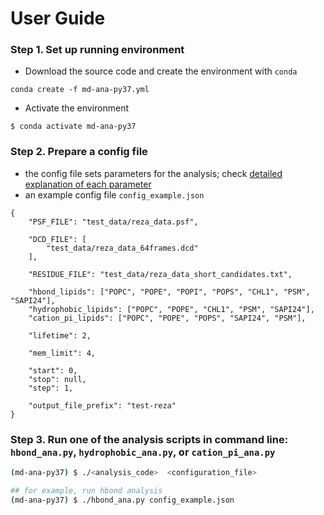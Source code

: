 # User Guide

### Step 1. Set up running environment

- Download the source code and create the environment with `conda`
```
conda create -f md-ana-py37.yml

```
- Activate the environment
```
$ conda activate md-ana-py37
```


### Step 2. Prepare a config file
- the config file sets parameters for the analysis; check [detailed explanation of each parameter](./config_template.json)
- an example config file `config_example.json`
```
{
    "PSF_FILE": "test_data/reza_data.psf",

    "DCD_FILE": [
        "test_data/reza_data_64frames.dcd"
    ],

    "RESIDUE_FILE": "test_data/reza_data_short_candidates.txt",

    "hbond_lipids": ["POPC", "POPE", "POPI", "POPS", "CHL1", "PSM", "SAPI24"],
    "hydrophobic_lipids": ["POPC", "POPE", "CHL1", "PSM", "SAPI24"],
    "cation_pi_lipids": ["POPC", "POPE", "POPS", "SAPI24", "PSM"],    

    "lifetime": 2, 
    
    "mem_limit": 4,

    "start": 0,
    "stop": null, 
    "step": 1,

    "output_file_prefix": "test-reza"
}
```

### Step 3. Run one of the analysis scripts in command line: `hbond_ana.py`, `hydrophobic_ana.py`, or `cation_pi_ana.py`
```bash
(md-ana-py37) $ ./<analysis_code>  <configuration_file>

## for example, run hbond analysis
(md-ana-py37) $ ./hbond_ana.py config_example.json
```
